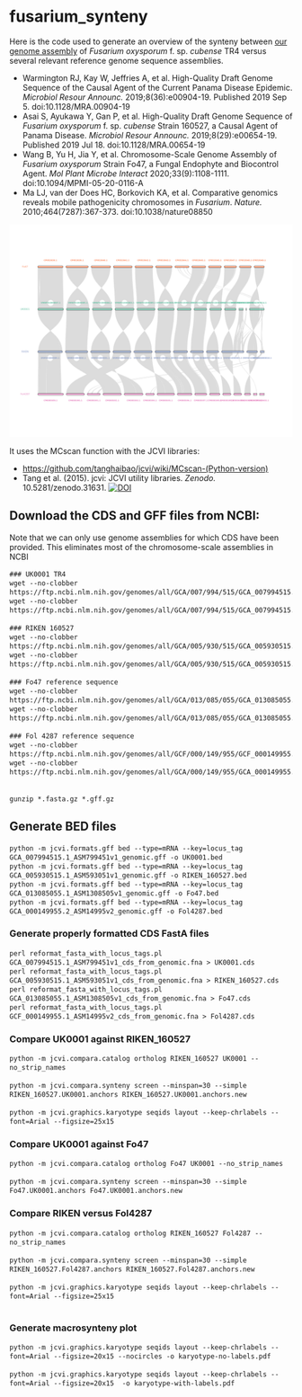 # fusarium_synteny
Here is the code used to generate an overview of the synteny between [our genome assembly](https://doi.org/10.1128/mra.00904-19) of *Fusarium oxysporum* f. sp. *cubense* TR4 versus several relevant reference genome sequence assemblies.

* Warmington RJ, Kay W, Jeffries A, et al. High-Quality Draft Genome Sequence of the Causal Agent of the Current Panama Disease Epidemic. *Microbiol Resour Announc.* 2019;8(36):e00904-19. Published 2019 Sep 5. doi:10.1128/MRA.00904-19 
* Asai S, Ayukawa Y, Gan P, et al. High-Quality Draft Genome Sequence of *Fusarium oxysporum* f. sp. *cubense* Strain 160527, a Causal Agent of Panama Disease. *Microbiol Resour Announc.* 2019;8(29):e00654-19. Published 2019 Jul 18. doi:10.1128/MRA.00654-19
* Wang B, Yu H, Jia Y, et al. Chromosome-Scale Genome Assembly of *Fusarium oxysporum* Strain Fo47, a Fungal Endophyte and Biocontrol Agent. *Mol Plant Microbe Interact* 2020;33(9):1108-1111. doi:10.1094/MPMI-05-20-0116-A
* Ma LJ, van der Does HC, Borkovich KA, et al. Comparative genomics reveals mobile pathogenicity chromosomes in *Fusarium*. *Nature.* 2010;464(7287):367-373. doi:10.1038/nature08850

![Karyotype comparison with labels](./karyotype-with-labels.png)

It uses the MCscan function with the JCVI libraries: 
* https://github.com/tanghaibao/jcvi/wiki/MCscan-(Python-version) 
* Tang et al. (2015). jcvi: JCVI utility libraries. *Zenodo.* 10.5281/zenodo.31631. [![DOI](https://zenodo.org/badge/DOI/10.5281/zenodo.31631.svg)](https://doi.org/10.5281/zenodo.31631)

## Download the CDS and GFF files from NCBI:
Note that we can only use genome assemblies for which CDS have been provided. This eliminates most of the chromosome-scale assemblies in NCBI

```
### UK0001 TR4 
wget --no-clobber https://ftp.ncbi.nlm.nih.gov/genomes/all/GCA/007/994/515/GCA_007994515.1_ASM799451v1/GCA_007994515.1_ASM799451v1_cds_from_genomic.fna.gz
wget --no-clobber https://ftp.ncbi.nlm.nih.gov/genomes/all/GCA/007/994/515/GCA_007994515.1_ASM799451v1/GCA_007994515.1_ASM799451v1_genomic.gff.gz

### RIKEN 160527 
wget --no-clobber https://ftp.ncbi.nlm.nih.gov/genomes/all/GCA/005/930/515/GCA_005930515.1_ASM593051v1/GCA_005930515.1_ASM593051v1_cds_from_genomic.fna.gz
wget --no-clobber https://ftp.ncbi.nlm.nih.gov/genomes/all/GCA/005/930/515/GCA_005930515.1_ASM593051v1/GCA_005930515.1_ASM593051v1_genomic.gff.gz

### Fo47 reference sequence
wget --no-clobber https://ftp.ncbi.nlm.nih.gov/genomes/all/GCA/013/085/055/GCA_013085055.1_ASM1308505v1/GCA_013085055.1_ASM1308505v1_cds_from_genomic.fna.gz
wget --no-clobber https://ftp.ncbi.nlm.nih.gov/genomes/all/GCA/013/085/055/GCA_013085055.1_ASM1308505v1/GCA_013085055.1_ASM1308505v1_genomic.gff.gz

### Fol 4287 reference sequence
wget --no-clobber https://ftp.ncbi.nlm.nih.gov/genomes/all/GCF/000/149/955/GCF_000149955.1_ASM14995v2/GCF_000149955.1_ASM14995v2_cds_from_genomic.fna.gz
wget --no-clobber https://ftp.ncbi.nlm.nih.gov/genomes/all/GCA/000/149/955/GCA_000149955.2_ASM14995v2/GCA_000149955.2_ASM14995v2_genomic.gff.gz


gunzip *.fasta.gz *.gff.gz
```
## Generate BED files

```
python -m jcvi.formats.gff bed --type=mRNA --key=locus_tag GCA_007994515.1_ASM799451v1_genomic.gff -o UK0001.bed
python -m jcvi.formats.gff bed --type=mRNA --key=locus_tag GCA_005930515.1_ASM593051v1_genomic.gff -o RIKEN_160527.bed
python -m jcvi.formats.gff bed --type=mRNA --key=locus_tag GCA_013085055.1_ASM1308505v1_genomic.gff -o Fo47.bed
python -m jcvi.formats.gff bed --type=mRNA --key=locus_tag GCA_000149955.2_ASM14995v2_genomic.gff -o Fol4287.bed

```

### Generate properly formatted CDS FastA files
```
perl reformat_fasta_with_locus_tags.pl GCA_007994515.1_ASM799451v1_cds_from_genomic.fna > UK0001.cds
perl reformat_fasta_with_locus_tags.pl GCA_005930515.1_ASM593051v1_cds_from_genomic.fna > RIKEN_160527.cds
perl reformat_fasta_with_locus_tags.pl GCA_013085055.1_ASM1308505v1_cds_from_genomic.fna > Fo47.cds
perl reformat_fasta_with_locus_tags.pl GCF_000149955.1_ASM14995v2_cds_from_genomic.fna > Fol4287.cds

```

### Compare UK0001 against RIKEN_160527
```
python -m jcvi.compara.catalog ortholog RIKEN_160527 UK0001 --no_strip_names 

python -m jcvi.compara.synteny screen --minspan=30 --simple RIKEN_160527.UK0001.anchors RIKEN_160527.UK0001.anchors.new

python -m jcvi.graphics.karyotype seqids layout --keep-chrlabels --font=Arial --figsize=25x15

```

### Compare UK0001 against Fo47
```
python -m jcvi.compara.catalog ortholog Fo47 UK0001 --no_strip_names 

python -m jcvi.compara.synteny screen --minspan=30 --simple Fo47.UK0001.anchors Fo47.UK0001.anchors.new

```

### Compare RIKEN versus Fol4287
```
python -m jcvi.compara.catalog ortholog RIKEN_160527 Fol4287 --no_strip_names 

python -m jcvi.compara.synteny screen --minspan=30 --simple RIKEN_160527.Fol4287.anchors RIKEN_160527.Fol4287.anchors.new

python -m jcvi.graphics.karyotype seqids layout --keep-chrlabels --font=Arial --figsize=25x15


```


### Generate macrosynteny plot

```
python -m jcvi.graphics.karyotype seqids layout --keep-chrlabels --font=Arial --figsize=20x15 --nocircles -o karyotype-no-labels.pdf

python -m jcvi.graphics.karyotype seqids layout --keep-chrlabels --font=Arial --figsize=20x15  -o karyotype-with-labels.pdf

```
